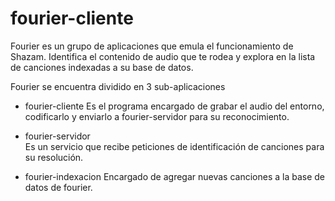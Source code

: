 # fourier-cliente

Fourier es un grupo de aplicaciones que emula el funcionamiento de Shazam.
Identifica el contenido de audio que te rodea y explora en la lista de canciones indexadas a su base de datos.

Fourier se encuentra dividido en 3 sub-aplicaciones

* fourier-cliente
Es el programa encargado de grabar el audio del entorno, codificarlo y enviarlo a fourier-servidor para su reconocimiento.

* fourier-servidor    
Es un servicio que recibe peticiones de identificación de canciones para su resolución.

* fourier-indexacion
Encargado de agregar nuevas canciones a la base de datos de fourier.
